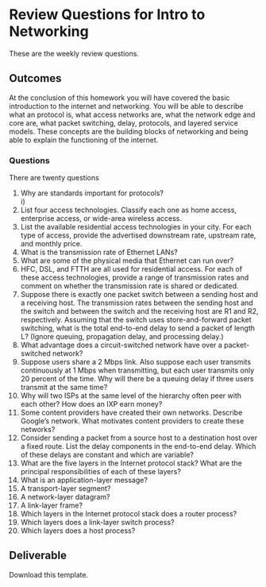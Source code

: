 # Review Questions for Intro to Networking

These are the weekly review questions.

## Outcomes

At the conclusion of this homework you will have covered the basic introduction to the internet and networking. You will be able to describe what an protocol is,  what access networks are, what the network edge and core are, what packet switching, delay, protocols, and layered service models. These concepts are the building blocks of networking and being able to explain the functioning of the internet.

### Questions

There are twenty questions

1. Why are standards important for protocols?  
i)
1. List four access technologies. Classify each one as home access, enterprise  access, or wide-area wireless access.  
1. List the available residential access technologies in your city. For each  type of access, provide the advertised downstream rate, upstream rate, and  monthly price.  
1. What is the transmission rate of Ethernet LANs?  
1. What are some of the physical media that Ethernet can run over?  
1. HFC, DSL, and FTTH are all used for residential access. For each of  these access technologies, provide a range of transmission rates and  comment on whether the transmission rate is shared or dedicated.  
1. Suppose there is exactly one packet switch between a sending host and a  receiving host. The transmission rates between the sending host and the  switch and between the switch and the receiving host are R1 and R2, respectively. Assuming that the switch uses store-and-forward packet switching,  what is the total end-to-end delay to send a packet of length L? (Ignore queuing, propagation delay, and processing delay.)
1. What advantage does a circuit-switched network have over a packet-switched network?
1. Suppose users share a 2 Mbps link. Also suppose each user transmits continuously at 1 Mbps when transmitting, but each user transmits only 20 percent of the time. Why will there be a queuing delay if three users transmit at the same time?
1. Why will two ISPs at the same level of the hierarchy often peer with each other? How does an IXP earn money?  
1. Some content providers have created their own networks. Describe Google’s  network. What motivates content providers to create these networks?
1. Consider sending a packet from a source host to a destination host over a fixed route. List the delay components in the end-to-end delay. Which of these delays are constant and which are variable?  
1. What are the five layers in the Internet protocol stack? What are the principal responsibilities of each of these layers?  
1. What is an application-layer message?
1. A transport-layer segment?
1. A network-layer datagram?
1. A link-layer frame?
1. Which layers in the Internet protocol stack does a router process?
1. Which layers does a link-layer switch process?
1. Which layers does a host process?  

## Deliverable

Download this template.  